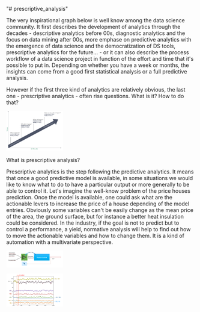 "# prescriptive_analysis" 

The very inspirational graph below is well know among the data science community. It first describes the development of analytics through the decades - descriptive analytics before 00s, diagnostic analytics and the focus on data mining after 00s, more emphase on predictive analytics with the emergence of data science and the democratization of DS tools, prescriptive analytics for the future... - or it can also describe the process workflow of a data science project in function of the effort and time that it's possible to put in. Depending on whether you have a week or months, the insights can come from a good first statistical analysis or a full predictive analysis.

However if the first three kind of analytics are relatively obvious, the last one - prescriptive analytics - often rise questions. What is it? How to do that?

<a href="pictures/Capture_prescriptive.PNG"><img class="fig" src="pictures/Capture_prescriptive.PNG" style="width:30%; height:auto;"/></a>


What is prescriptive analysis?

Prescriptive analytics is the step following the predictive analytics. It means that once a good predictive model is available, in some situations we would like to know what to do to have a particular output or more generally to be able to control it. Let's imagine the well-know problem of the price houses prediction. Once the model is available, one could ask what are the actionable levers to increase the price of a house depending of the model entries. Obviously some variables can't be easily change as the mean price of the area, the ground surface, but for instance a better heat insulation could be considered.
In the industry, if the goal is not to predict but to control a performance, a yield, normative analysis will help to find out how to move the actionable variables and how to change them. It is a kind of automation with a multivariate perspective.




<a href="pictures/Capture_MLC.PNG"><img class="fig" src="pictures/Capture_MLC.PNG" style="width:30%; height:auto;"/></a>

<a href="pictures/Capture_MLC_result.PNG"><img class="fig" src="pictures/Capture_MLC_result.PNG" style="width:30%; height:auto;"/></a>
